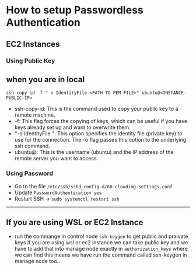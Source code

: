 # How to setup Passwordless Authentication 

## EC2 Instances

### Using Public Key

## when you are in local
```
ssh-copy-id -f "-o IdentityFile <PATH TO PEM FILE>" ubuntu@<INSTANCE-PUBLIC-IP>
```

- ssh-copy-id: This is the command used to copy your public key to a remote machine.
- -f: This flag forces the copying of keys, which can be useful if you have keys already set up and want to overwrite them.
- "-o IdentityFile <PATH TO PEM FILE>": This option specifies the identity file (private key) to use for the connection. The -o flag passes this option to the underlying ssh command.
- ubuntu@<INSTANCE-IP>: This is the username (ubuntu) and the IP address of the remote server you want to access.

### Using Password 

- Go to the file `/etc/ssh/sshd_config.d/60-cloudimg-settings.conf`
- Update `PasswordAuthentication yes`
- Restart SSH -> `sudo systemctl restart ssh`
-------------------------------------------------------------------------------------------------------------------------------------------------------------------

## If you are using WSL or EC2 Instance 
* run the commange in control node `ssh-keygen` to get public and praivate keys if you are using wsl or ec2 instance we can take public key and we have to add that into manage node exactly in `authorization_keys` where we can find this means we have run the command called ssh-keygen in manage node too..

